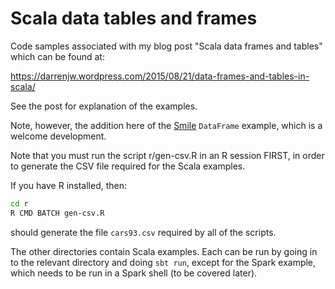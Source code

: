 # Scala data tables and frames

Code samples associated with my blog post "Scala data frames and tables" which can be found at:

https://darrenjw.wordpress.com/2015/08/21/data-frames-and-tables-in-scala/

See the post for explanation of the examples.

Note, however, the addition here of the [Smile](http://haifengl.github.io/) `DataFrame` example, which is a welcome development.

Note that you must run the script r/gen-csv.R in an R session FIRST, in order to generate the CSV file required for the Scala examples.

If you have R installed, then:
```bash
cd r
R CMD BATCH gen-csv.R
```
should generate the file `cars93.csv` required by all of the scripts.

The other directories contain Scala examples. Each can be run by going in to the relevant directory and doing `sbt run`, except for the Spark example, which needs to be run in a Spark shell (to be covered later).



